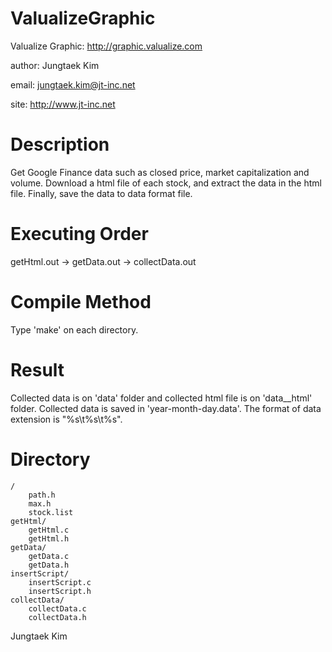 ValualizeGraphic
==============================

Valualize Graphic: http://graphic.valualize.com

author: Jungtaek Kim

email: jungtaek.kim@jt-inc.net

site: http://www.jt-inc.net

Description
==============================
Get Google Finance data such as closed price, market capitalization and volume.
Download a html file of each stock, and extract the data in the html file. Finally, save the data to data format file. 

Executing Order
==============================
getHtml.out -> getData.out -> collectData.out

Compile Method
==============================
Type 'make' on each directory.

Result
==============================
Collected data is on 'data' folder and collected html file is on 'data__html' folder.
Collected data is saved in 'year-month-day.data'. The format of data extension is "%s\t%s\t%s".

Directory
==============================
	/
		path.h
		max.h
		stock.list
	getHtml/
		getHtml.c
		getHtml.h
	getData/
		getData.c
		getData.h
	insertScript/
		insertScript.c
		insertScript.h
	collectData/
		collectData.c
		collectData.h

Jungtaek Kim
